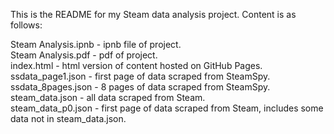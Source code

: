 This is the README for my Steam data analysis project. Content is as follows:

Steam Analysis.ipnb - ipnb file of project.  
Steam Analysis.pdf - pdf of project.  
index.html - html version of content hosted on GitHub Pages.  
ssdata_page1.json - first page of  data scraped from SteamSpy.  
ssdata_8pages.json - 8 pages of data scraped from SteamSpy.  
steam_data.json - all data scraped from Steam.  
steam_data_p0.json - first page of data scraped from Steam, includes some data not in steam_data.json.  
